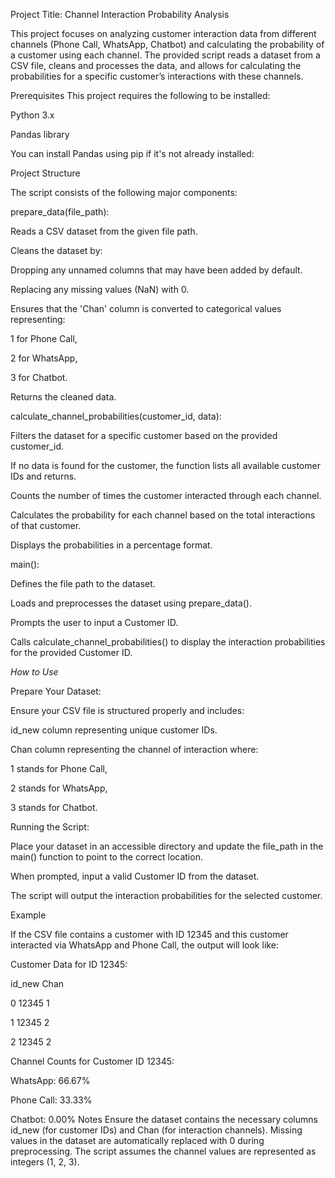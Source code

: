 Project Title: Channel Interaction Probability Analysis

This project focuses on analyzing customer interaction data from different channels (Phone Call, WhatsApp, Chatbot) and calculating the probability of a customer using each channel. The provided script reads a dataset from a CSV file, cleans and processes the data, and allows for calculating the probabilities for a specific customer’s interactions with these channels.

Prerequisites
This project requires the following to be installed:


Python 3.x

Pandas library

You can install Pandas using pip if it's not already installed:

Project Structure

The script consists of the following major components:

prepare_data(file_path):

Reads a CSV dataset from the given file path.

Cleans the dataset by:

Dropping any unnamed columns that may have been added by default.

Replacing any missing values (NaN) with 0.

Ensures that the 'Chan' column is converted to categorical values representing:

1 for Phone Call,

2 for WhatsApp,

3 for Chatbot.

Returns the cleaned data.

calculate_channel_probabilities(customer_id, data):

Filters the dataset for a specific customer based on the provided customer_id.

If no data is found for the customer, the function lists all available customer IDs and returns.

Counts the number of times the customer interacted through each channel.

Calculates the probability for each channel based on the total interactions of that customer.

Displays the probabilities in a percentage format.

main():

Defines the file path to the dataset.

Loads and preprocesses the dataset using prepare_data().

Prompts the user to input a Customer ID.

Calls calculate_channel_probabilities() to display the interaction probabilities for the provided Customer ID.

*How to Use*

Prepare Your Dataset:

Ensure your CSV file is structured properly and includes:

id_new column representing unique customer IDs.

Chan column representing the channel of interaction where:

1 stands for Phone Call,

2 stands for WhatsApp,

3 stands for Chatbot.

Running the Script:

Place your dataset in an accessible directory and update the file_path in the main() function to point to the correct location.

When prompted, input a valid Customer ID from the dataset.

The script will output the interaction probabilities for the selected customer.

Example

If the CSV file contains a customer with ID 12345 and this customer interacted via WhatsApp and Phone Call, the output will look like:

Customer Data for ID 12345:

   id_new  Chan
   
0  12345      1

1  12345      2

2  12345      2

Channel Counts for Customer ID 12345:

WhatsApp: 66.67%

Phone Call: 33.33%

Chatbot: 0.00%
Notes
Ensure the dataset contains the necessary columns id_new (for customer IDs) and Chan (for interaction channels).
Missing values in the dataset are automatically replaced with 0 during preprocessing.
The script assumes the channel values are represented as integers (1, 2, 3).
